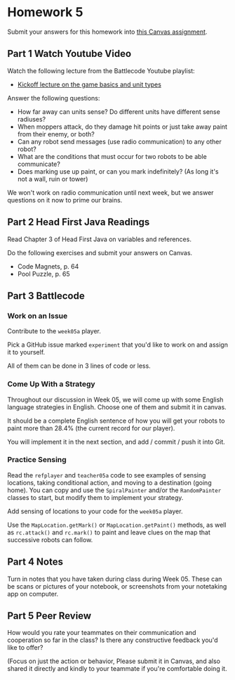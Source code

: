 # Homework 5

Submit your answers for this homework into [this Canvas assignment](https://canvas.evergreen.edu/courses/7771/assignments/143842).

## Part 1 Watch Youtube Video

Watch the following lecture from the Battlecode Youtube playlist:

* [Kickoff lecture on the game basics and unit types](https://www.youtube.com/watch?v=5HK0JJJrys4&list=PLzybaECz2FwQEhXKmVzqNSulM2Qn4kFaq&index=1)

Answer the following questions:

* How far away can units sense? Do different units have different sense radiuses?
* When moppers attack, do they damage hit points or just take away paint from their enemy, or both?
* Can any robot send messages (use radio communication) to any other robot?
* What are the conditions that must occur for two robots to be able communicate?
* Does marking use up paint, or can you mark indefinitely? (As long it's not a wall, ruin or tower)

We won't work on radio communication until next week, but we answer questions on it now to prime our brains.

## Part 2 Head First Java Readings

Read Chapter 3 of Head First Java on variables and references.

Do the following exercises and submit your answers on Canvas.

* Code Magnets, p. 64
* Pool Puzzle, p. 65

## Part 3 Battlecode

### Work on an Issue

Contribute to the `week05a` player. 

Pick a GitHub issue marked `experiment` that you'd like to work on and assign it to yourself. 

All of them can be done in 3 lines of code or less.

### Come Up With a Strategy

Throughout our discussion in Week 05, we will come up with some English language
strategies in English. Choose one of them and submit it in canvas.

It should be a complete English sentence of how you will get your robots to paint
more than 28.4% (the current record for our player).

You will implement it in the next section, and add / commit / push it into Git.

### Practice Sensing

Read the `refplayer` and `teacher05a` code to see examples of sensing locations, taking conditional action,
and moving to a destination (going home). You can copy and use the `SpiralPainter` and/or the `RandomPainter` classes to
start, but modify them to implement your strategy.

Add sensing of locations to your code for the `week05a` player.

Use the `MapLocation.getMark()` or `MapLocation.getPaint()` methods, as well as `rc.attack()` and `rc.mark()`
to paint and leave clues on the map that successive robots can follow.

## Part 4 Notes

Turn in notes that you have taken during class during Week 05.
These can be scans or pictures of your notebook, or screenshots from your notetaking app on computer.

## Part 5 Peer Review

How would you rate your teammates on their communication and cooperation so far in the class?
Is there any constructive feedback you'd like to offer?

(Focus on just the action or behavior, 
Please submit it in Canvas, and also shared it directly and kindly to your teammate if you're comfortable doing it.
